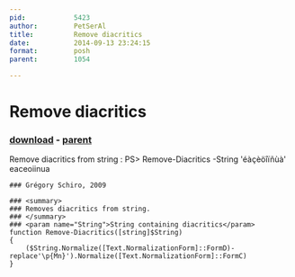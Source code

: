 ```yaml
---
pid:            5423
author:         PetSerAl
title:          Remove diacritics
date:           2014-09-13 23:24:15
format:         posh
parent:         1054

---
```


# Remove diacritics

### [download](//scripts/5423.ps1) - [parent](//scripts/1054.md)

Remove diacritics from string :
PS> Remove-Diacritics -String 'éàçèöîïñùà'
eaceoiinua

```posh
### Grégory Schiro, 2009

### <summary>
### Removes diacritics from string.
### </summary>
### <param name="String">String containing diacritics</param>
function Remove-Diacritics([string]$String)
{
    ($String.Normalize([Text.NormalizationForm]::FormD)-replace'\p{Mn}').Normalize([Text.NormalizationForm]::FormC)
}
```
